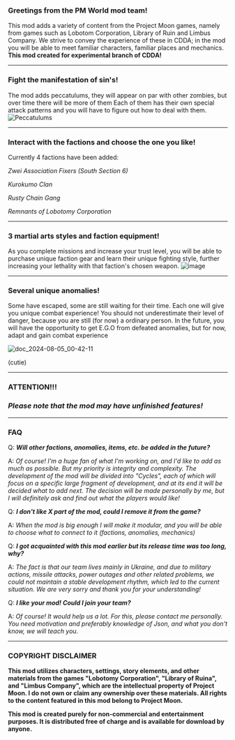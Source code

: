 ### Greetings from the PM World mod team!

This mod adds a variety of content from the Project Moon games, namely from games such as Lobotom Corporation, Library of Ruin and Limbus Company.
We strive to convey the experience of these in CDDA; in the mod you will be able to meet familiar characters, familiar places and mechanics. **This mod created for experimental branch of CDDA!**
***

### Fight the manifestation of sin's!

The mod adds peccatulums, they will appear on par with other zombies, but over time there will be more of them
Each of them has their own special attack patterns and you will have to figure out how to deal with them.
![Peccatulums](https://github.com/user-attachments/assets/b88f0847-c0e9-4a87-bb55-ec1ddba71bc5)

***

### Interact with the factions and choose the one you like!

Currently 4 factions have been added:

*Zwei Association Fixers (South Section 6)*

*Kurokumo Clan*

*Rusty Chain Gang*

*Remnants of Lobotomy Corporation*

***

### 3 martial arts styles and faction equipment!

As you complete missions and increase your trust level, you will be able to purchase unique faction gear and learn their unique fighting style, further increasing your lethality with that faction's chosen weapon.
![image](https://github.com/user-attachments/assets/50cdc727-5953-4832-8863-d394eb276598)
***
### Several unique anomalies!

Some have escaped, some are still waiting for their time. Each one will give you unique combat experience! You should not underestimate their level of danger, because you are still (for now) a ordinary person. In the future, you will have the opportunity to get E.G.O from defeated anomalies, but for now, adapt and gain combat experience



![doc_2024-08-05_00-42-11](https://github.com/user-attachments/assets/f78f35b4-478c-4847-bf2b-048a3faf1ce6)

(cutie)

***
### ATTENTION!!!

### ***Please note that the mod may have unfinished features!***
***
### FAQ

Q: ***Will other factions, anomalies, items, etc. be added in the future?***

A: *Of course! I'm a huge fan of what I'm working on, and I'd like to add as much as possible. But my priority is integrity and complexity. The development of the mod will be divided into "Cycles", each of which will focus on a specific large fragment of development, and at its end it will be decided what to add next. The decision will be made personally by me, but I will definitely ask and find out what the players would like!*


Q: ***I don't like X part of the mod, could I remove it from the game?***

A: *When the mod is big enough I will make it modular, and you will be able to choose what to connect to it (factions, anomalies, mechanics)*


Q: ***I got acquainted with this mod earlier but its release time was too long, why?***

A: *The fact is that our team lives mainly in Ukraine, and due to military actions, missile attacks, power outages and other related problems, we could not maintain a stable development rhythm, which led to the current situation. We are very sorry and thank you for your understanding!*


Q: ***I like your mod! Could I join your team?***

A: *Of course! It would help us a lot. For this, please contact me personally. You need motivation and preferably knowledge of Json, and what you don't know, we will teach you.*

***

### COPYRIGHT DISCLAIMER

**This mod utilizes characters, settings, story elements, and other materials from the games "Lobotomy Corporation", "Library of Ruina", and "Limbus Company", which are the intellectual property of Project Moon. I do not own or claim any ownership over these materials.
All rights to the content featured in this mod belong to Project Moon.**


**This mod is created purely for non-commercial and entertainment purposes. It is distributed free of charge and is available for download by anyone.**
